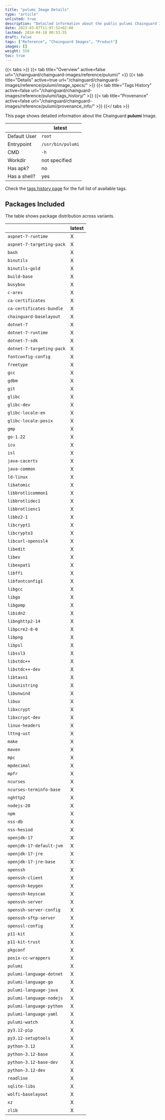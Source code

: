 ```yaml
---
title: "pulumi Image Details"
type: "article"
unlisted: true
description: "Detailed information about the public pulumi Chainguard Image."
date: 2023-03-07T11:07:52+02:00
lastmod: 2024-04-10 00:53:55
draft: false
tags: ["Reference", "Chainguard Images", "Product"]
images: []
weight: 550
toc: true
---
```


{{< tabs >}}
{{< tab title="Overview" active=false url="/chainguard/chainguard-images/reference/pulumi/" >}}
{{< tab title="Details" active=true url="/chainguard/chainguard-images/reference/pulumi/image_specs/" >}}
{{< tab title="Tags History" active=false url="/chainguard/chainguard-images/reference/pulumi/tags_history/" >}}
{{< tab title="Provenance" active=false url="/chainguard/chainguard-images/reference/pulumi/provenance_info/" >}}
{{</ tabs >}}

This page shows detailed information about the Chainguard **pulumi** Image.

|              | latest            |
|--------------|-------------------|
| Default User | `root`            |
| Entrypoint   | `/usr/bin/pulumi` |
| CMD          | `-h`              |
| Workdir      | not specified     |
| Has apk?     | no                |
| Has a shell? | yes               |

Check the [tags history page](/chainguard/chainguard-images/reference/pulumi/tags_history/) for the full list of available tags.

## Packages Included
The table shows package distribution across variants.

|                           | latest |
|---------------------------|--------|
| `aspnet-7-runtime`        | X      |
| `aspnet-7-targeting-pack` | X      |
| `bash`                    | X      |
| `binutils`                | X      |
| `binutils-gold`           | X      |
| `build-base`              | X      |
| `busybox`                 | X      |
| `c-ares`                  | X      |
| `ca-certificates`         | X      |
| `ca-certificates-bundle`  | X      |
| `chainguard-baselayout`   | X      |
| `dotnet-7`                | X      |
| `dotnet-7-runtime`        | X      |
| `dotnet-7-sdk`            | X      |
| `dotnet-7-targeting-pack` | X      |
| `fontconfig-config`       | X      |
| `freetype`                | X      |
| `gcc`                     | X      |
| `gdbm`                    | X      |
| `git`                     | X      |
| `glibc`                   | X      |
| `glibc-dev`               | X      |
| `glibc-locale-en`         | X      |
| `glibc-locale-posix`      | X      |
| `gmp`                     | X      |
| `go-1.22`                 | X      |
| `icu`                     | X      |
| `isl`                     | X      |
| `java-cacerts`            | X      |
| `java-common`             | X      |
| `ld-linux`                | X      |
| `libatomic`               | X      |
| `libbrotlicommon1`        | X      |
| `libbrotlidec1`           | X      |
| `libbrotlienc1`           | X      |
| `libbz2-1`                | X      |
| `libcrypt1`               | X      |
| `libcrypto3`              | X      |
| `libcurl-openssl4`        | X      |
| `libedit`                 | X      |
| `libev`                   | X      |
| `libexpat1`               | X      |
| `libffi`                  | X      |
| `libfontconfig1`          | X      |
| `libgcc`                  | X      |
| `libgo`                   | X      |
| `libgomp`                 | X      |
| `libidn2`                 | X      |
| `libnghttp2-14`           | X      |
| `libpcre2-8-0`            | X      |
| `libpng`                  | X      |
| `libpsl`                  | X      |
| `libssl3`                 | X      |
| `libstdc++`               | X      |
| `libstdc++-dev`           | X      |
| `libtasn1`                | X      |
| `libunistring`            | X      |
| `libunwind`               | X      |
| `libuv`                   | X      |
| `libxcrypt`               | X      |
| `libxcrypt-dev`           | X      |
| `linux-headers`           | X      |
| `lttng-ust`               | X      |
| `make`                    | X      |
| `maven`                   | X      |
| `mpc`                     | X      |
| `mpdecimal`               | X      |
| `mpfr`                    | X      |
| `ncurses`                 | X      |
| `ncurses-terminfo-base`   | X      |
| `nghttp2`                 | X      |
| `nodejs-20`               | X      |
| `npm`                     | X      |
| `nss-db`                  | X      |
| `nss-hesiod`              | X      |
| `openjdk-17`              | X      |
| `openjdk-17-default-jvm`  | X      |
| `openjdk-17-jre`          | X      |
| `openjdk-17-jre-base`     | X      |
| `openssh`                 | X      |
| `openssh-client`          | X      |
| `openssh-keygen`          | X      |
| `openssh-keyscan`         | X      |
| `openssh-server`          | X      |
| `openssh-server-config`   | X      |
| `openssh-sftp-server`     | X      |
| `openssl-config`          | X      |
| `p11-kit`                 | X      |
| `p11-kit-trust`           | X      |
| `pkgconf`                 | X      |
| `posix-cc-wrappers`       | X      |
| `pulumi`                  | X      |
| `pulumi-language-dotnet`  | X      |
| `pulumi-language-go`      | X      |
| `pulumi-language-java`    | X      |
| `pulumi-language-nodejs`  | X      |
| `pulumi-language-python`  | X      |
| `pulumi-language-yaml`    | X      |
| `pulumi-watch`            | X      |
| `py3.12-pip`              | X      |
| `py3.12-setuptools`       | X      |
| `python-3.12`             | X      |
| `python-3.12-base`        | X      |
| `python-3.12-base-dev`    | X      |
| `python-3.12-dev`         | X      |
| `readline`                | X      |
| `sqlite-libs`             | X      |
| `wolfi-baselayout`        | X      |
| `xz`                      | X      |
| `zlib`                    | X      |


